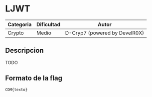 # LJWT
| Categoria | Dificultad  | Autor   |
| ---       | ---         | ---     |
| Crypto    | Medio       | D-Cryp7 (powered by DevelR0X) |

## Descripcion
TODO

## Formato de la flag
`CDM{texto}`
